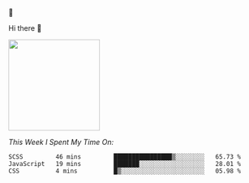 
🚀 


Hi there 👋

<!--
**BambuTeam/BambuTeam** is a ✨ _special_ ✨ repository because its `README.md` (this file) appears on your GitHub profile.

Here are some ideas to get you started:

- 🔭 I’m currently working on ...
- 🌱 I’m currently learning ...
- 👯 I’m looking to collaborate on ...
- 🤔 I’m looking for help with ...
- 💬 Ask me about ...
- 📫 How to reach me: ...
- 😄 Pronouns: ...
- ⚡ Fun fact: ...
-->

<img height="180em" src="https://github-readme-stats.vercel.app/api?username=BambuTeam&show_icons=true&hide_border=true&&count_private=true&include_all_commits=true&theme=dark" />



*This Week I Spent My Time On:*
<!--START_SECTION:waka-->
```text
SCSS         46 mins         ████████████████▒░░░░░░░░   65.73 % 
JavaScript   19 mins         ███████░░░░░░░░░░░░░░░░░░   28.01 % 
CSS          4 mins          █▒░░░░░░░░░░░░░░░░░░░░░░░   05.98 % 
```
<!--END_SECTION:waka-->
